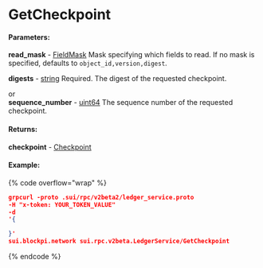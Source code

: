 # GetCheckpoint

#### **Parameters:**

**read\_mask** - [FieldMask](https://docs.sui.io/references/fullnode-protocol#google-protobuf-FieldMask) Mask specifying which fields to read. If no mask is specified, defaults to `object_id,version,digest`.

**digests** - [string](https://docs.sui.io/references/fullnode-protocol#string) Required. The digest of the requested checkpoint.

or\
**sequence\_number** - [uint64](https://docs.sui.io/references/fullnode-protocol#uint64) The sequence number of the requested checkpoint.

#### **Returns:**

**checkpoint** - [Checkpoint](https://docs.sui.io/references/fullnode-protocol#sui-rpc-v2beta2-Checkpoint)

#### Example:

{% code overflow="wrap" %}
```json
grpcurl -proto .sui/rpc/v2beta2/ledger_service.proto 
-H "x-token: YOUR_TOKEN_VALUE" 
-d 
'{

}' 
sui.blockpi.network sui.rpc.v2beta.LedgerService/GetCheckpoint
```
{% endcode %}
